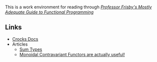 This is a work environment for reading through [*Professor Frisby's Mostly Adequate Guide to Functional Programming*](https://mostly-adequate.gitbooks.io/mostly-adequate-guide/content/)

## Links

* [Crocks Docs](https://evilsoft.github.io/crocks/docs/crocks/)
* Articles
  * [Sum Types](https://web.archive.org/web/20151003161036/https://www.fpcomplete.com/school/to-infinity-and-beyond/pick-of-the-week/sum-types)
  * [Monoidal Contravariant Functors are actually useful!](https://medium.com/@drboolean/monoidal-contravariant-functors-are-actually-useful-1032211045c4)
